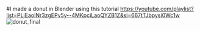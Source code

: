 #I made a donut in Blender using this tutorial 
https://youtube.com/playlist?list=PLjEaoINr3zgEPv5y--4MKpciLaoQYZB1Z&si=667tTJbpysi0Wc1w
![donut_final](https://github.com/user-attachments/assets/a16d43fc-c99f-40d5-a91d-9f9c7928ed83)
